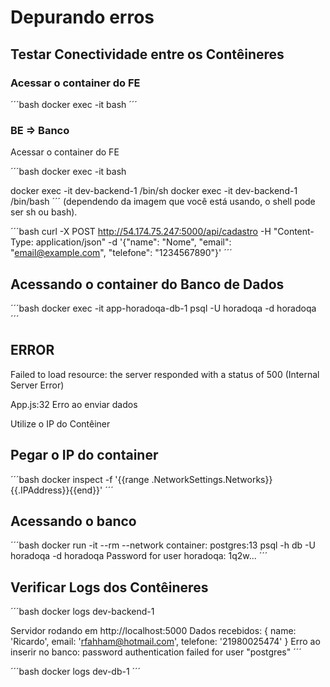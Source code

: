 # Depurando erros

## Testar Conectividade entre os Contêineres

### Acessar o container do FE

´´´bash
docker exec -it <CONTAINER ID> bash
´´´

### BE => Banco

Acessar o container do FE

´´´bash
docker exec -it <CONTAINER ID> bash

docker exec -it dev-backend-1 /bin/sh
docker exec -it dev-backend-1 /bin/bash
´´´
(dependendo da imagem que você está usando, o shell pode ser sh ou bash).


´´´bash
curl -X POST http://54.174.75.247:5000/api/cadastro -H "Content-Type: application/json" -d '{"name": "Nome", "email": "email@example.com", "telefone": "1234567890"}'
´´´

## Acessando o container do Banco de Dados

´´´bash
docker exec -it app-horadoqa-db-1 psql -U horadoqa -d horadoqa
´´´



## ERROR

Failed to load resource: the server responded with a status of 500 (Internal Server Error)

App.js:32 Erro ao enviar dados

Utilize o IP do Contêiner

## Pegar o IP do container

´´´bash
docker inspect -f '{{range .NetworkSettings.Networks}}{{.IPAddress}}{{end}}' <CONTAINER ID>
´´´

## Acessando o banco 

´´´bash
docker run -it --rm --network container:<CONTAINER ID> postgres:13 psql -h db -U horadoqa -d horadoqa
Password for user horadoqa: 1q2w...
´´´



## Verificar Logs dos Contêineres

´´´bash
docker logs dev-backend-1

Servidor rodando em http://localhost:5000
Dados recebidos: {
  name: 'Ricardo',
  email: 'rfahham@hotmail.com',
  telefone: '21980025474'
}
Erro ao inserir no banco: password authentication failed for user "postgres"
´´´

´´´bash
docker logs dev-db-1
´´´

